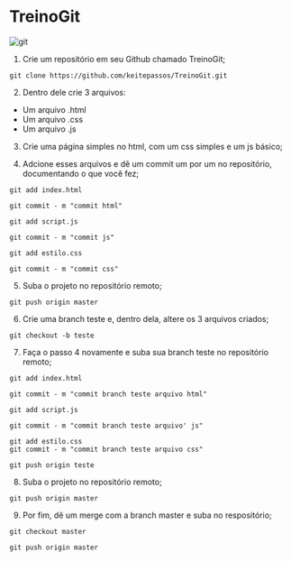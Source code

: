 # TreinoGit 
![git](https://avatars0.githubusercontent.com/u/48369317?s=460&u=680878e27fea3e89349b8bcfccd9fb4bd61d5615&v=4)

1. Crie um repositório em seu Github chamado TreinoGit;
~~~
git clone https://github.com/keitepassos/TreinoGit.git
~~~
2. Dentro dele crie 3 arquivos:
* Um arquivo .html
* Um arquivo .css
* Um arquivo .js

3. Crie uma página simples no html, com um css simples e um  js básico;

4. Adcione esses arquivos e dê um commit um por um no repositório, documentando o que você fez;
~~~
git add index.html

git commit - m "commit html"

git add script.js

git commit - m "commit js"

git add estilo.css

git commit - m "commit css"
~~~
5. Suba o projeto no repositório remoto;
~~~
git push origin master
~~~

6. Crie uma branch teste e, dentro dela, altere os 3 arquivos criados;
~~~
git checkout -b teste
~~~


7. Faça o passo 4 novamente e suba sua branch teste no repositório remoto;
~~~
git add index.html

git commit - m "commit branch teste arquivo html"

git add script.js

git commit - m "commit branch teste arquivo' js"

git add estilo.css
git commit - m "commit branch teste arquivo css"

git push origin teste
~~~
8. Suba o projeto no repositório remoto;
~~~
git push origin master
~~~


9. Por fim, dê um merge com a branch master e suba no respositório;
~~~
git checkout master

git push origin master
~~~

